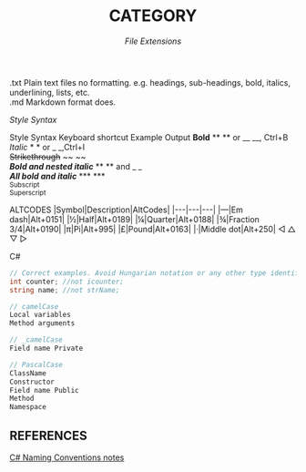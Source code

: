 <header>

<!--
  <<< Author notes: Course header >>>

-->

# CATEGORY

_File Extensions_
</header>

.txt Plain text files no formatting. e.g. headings, sub-headings, bold, italics, underlining, lists, etc.<br>
.md Markdown format does.

_Style Syntax_
</header>

Style	Syntax	Keyboard shortcut	Example	Output
**Bold**	** ** or __ __, Ctrl+B<br>
*Italic*	* * or _ _,Ctrl+I<br>
~~Strikethrough~~	~~ ~~<br>
**_Bold and nested italic_** ** ** and _ _<br>
***All bold and italic***	*** ***<br>
<sub>Subscript</sub>	<sub> </sub><br>
<sup>Superscript</sup>	<sup> </sup><br>

ALTCODES
|Symbol|Description|AltCodes|
|---|---|---|
|—|Em dash|Alt+0151|
|½|Half|Alt+0189|
|¼|Quarter|Alt+0188|
|¾|Fraction 3/4|Alt+0190|
|π|Pi|Alt+995|
|£|Pound|Alt+0163|
|·|Middle dot|Alt+250|
◁ △ ▽ ▷

C#
```csharp
// Correct examples. Avoid Hungarian notation or any other type identification in identifiers
int counter; //not icounter;
string name; //not strName;

// camelCase
Local variables
Method arguments

// _camelCase
Field name Private

// PascalCase
ClassName
Constructor
Field name Public
Method
Namespace
```


## REFERENCES
[C# Naming Conventions notes](https://github.com/ktaranov/naming-convention/blob/master/C%23%20Coding%20Standards%20and%20Naming%20Conventions.md)
